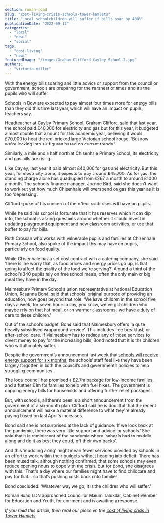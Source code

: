 ```yaml
---
section: roman-road
slug: "cost-living-crisis-schools-tower-hamlets"
title: "Local schoolchildren will suffer if bills soar by 400%"
publicationDate: "2022-09-12"
categories: 
  - "local"
  - "news"
  - "social"
tags: 
  - "cost-living"
  - "news"
featuredImage: "/images/Graham-Clifford-Cayley-School-2.jpg"
authors: 
  - "victoria-miller"
---
```


With the energy bills soaring and little advice or support from the council or government, schools are preparing for the harshest of times and it’s the pupils who will suffer.

Schools in Bow are expected to pay almost four times more for energy bills than they did this time last year, which will have an impact on pupils, teachers say.

Headteacher at Cayley Primary School, Graham Clifford, said that last year, the school paid £40,000 for electricity and gas but for this year, it budgeted almost double that amount for this academic year, believing it would £70,000 to heat the red-bricked large Victorian school house. ‘But now we're looking into six figures based on current trends.’

Similarly, a mile and a half north at Chisenhale Primary School, its electricity and gas bills are rising. 

Like Cayley, last year it paid almost £40,000 for gas and electricity. But this year, for electricity alone, it expects to pay around £45,000. As for gas, the standing charge alone has quadrupled from £267 a month to around £1000 a month. The school’s finance manager, Joanne Bird, said she doesn’t want to work out yet how much Chisenhale will overspend on gas this year as it is too ‘depressing’.

Clifford spoke of his concern of the effect such rises will have on pupils.

While he said his school is fortunate that it has reserves which it can dip into, the school is asking questions around whether it should invest in updating playground equipment and new classroom activities, or use that buffer to pay for bills. 

Ruth Crossan who works with vulnerable pupils and families at Chisenhale Primary School, also spoke of the impact this may have on pupils, particularly on food quality. 

While Chisenhale has a set cost contract with a catering company, she said ‘there is the worry that, as food prices and energy prices go up, is that going to affect the quality of the food we're serving?’ Around a third of the school’s 340 pupils rely on free school meals, often the only main or big meal they have in the day.

Malmesbury Primary School’s union representative at National Education Union, Rosanna Bond, said that schools’ original purpose of providing an education, now goes beyond that role: ‘We have children in the school five days a week, for seven hours a day, you know, we've got children who maybe rely on that hot meal, or on warmer classrooms.. we have a duty of care to these children.’

Out of the school’s budget, Bond said that Malmesbury offers ‘a quite heavily subsidised wraparound service’. This includes free breakfast, or after-school care. If Malmesbury has to reduce any of those services to divert money to pay for the increasing bills, Bond noted that it is the children who will ultimately suffer.

Despite the government’s announcement last week that [schools will receive energy support for six months](https://www.gov.uk/government/publications/energy-bills-support/energy-bills-support-factsheet-8-september-2022), the schools’ staff feel like they have been largely forgotten in both the council’s and government’s policies to help struggling communities.

The local council has promised a £2.7m package for low-income families, and a further £1m for families to help with fuel hikes. The government is capping energy bills for households and offering further relief packages. 

But, with schools, all there’s been is a short announcement from the government of a six-month plan. Clifford said he is doubtful that the recent announcement will make a material difference to what they're already paying based on last April's increases.

Bond said she is not surprised at the lack of guidance: ‘If we look back at the pandemic, there was very little support and advice for schools.’ She said that it is reminiscent of the pandemic where ‘schools had to muddle along and do it as best they could, off their own backs’.

And this ‘muddling along’ might mean fewer services provided by schools in an effort to work within their budgets without heading into deficit. There has been muted talk, although nothing confirmed, that some schools may even reduce opening hours to cope with the crisis. But for Bond, she disagrees with this: ‘That's a day where our families might have to find childcare and pay for that… so that’s pushing costs back onto families.’ 

Bond concluded: ‘Whatever way we go, it is the children who will suffer.’

Roman Road LDN approached Councillor Maium Talukdar, Cabinet Member for Education and Youth, for comment and is awaiting a response.

_If you read this article, then read our piece on the [cost of living crisis in Tower Hamlets](https://romanroadlondon.com/cost-living-crisis-tower-hamlets/)._


